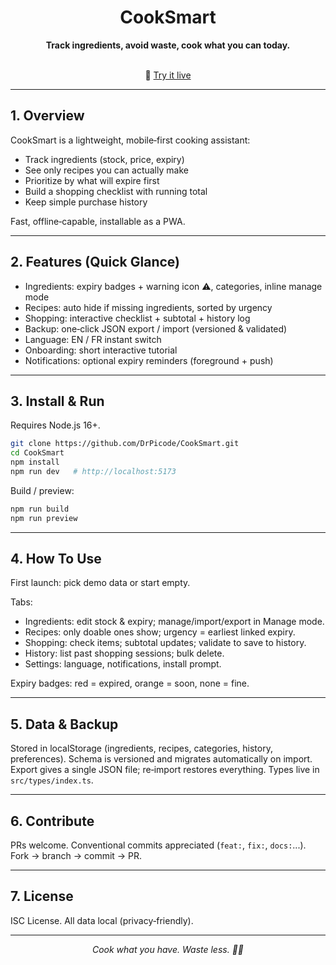 <div align="center">
  <h1>CookSmart</h1>
  <p><strong>Track ingredients, avoid waste, cook what you can today.</strong></p>
  <br/>
  📱 <a href="https://cook-smart-rosy.vercel.app/">Try it live</a>
</div>

---

## 1. Overview
CookSmart is a lightweight, mobile‑first cooking assistant:
- Track ingredients (stock, price, expiry)
- See only recipes you can actually make
- Prioritize by what will expire first
- Build a shopping checklist with running total
- Keep simple purchase history

Fast, offline‑capable, installable as a PWA.

---

## 2. Features (Quick Glance)
- Ingredients: expiry badges + warning icon ⚠️, categories, inline manage mode
- Recipes: auto hide if missing ingredients, sorted by urgency
- Shopping: interactive checklist + subtotal + history log
- Backup: one‑click JSON export / import (versioned & validated)
- Language: EN / FR instant switch
- Onboarding: short interactive tutorial
- Notifications: optional expiry reminders (foreground + push)

---

## 3. Install & Run
Requires Node.js 16+.

```bash
git clone https://github.com/DrPicode/CookSmart.git
cd CookSmart
npm install
npm run dev   # http://localhost:5173
```

Build / preview:
```bash
npm run build
npm run preview
```

---

## 4. How To Use
First launch: pick demo data or start empty.

Tabs:
- Ingredients: edit stock & expiry; manage/import/export in Manage mode.
- Recipes: only doable ones show; urgency = earliest linked expiry.
- Shopping: check items; subtotal updates; validate to save to history.
- History: list past shopping sessions; bulk delete.
- Settings: language, notifications, install prompt.

Expiry badges: red = expired, orange = soon, none = fine.

---

## 5. Data & Backup
Stored in localStorage (ingredients, recipes, categories, history, preferences). Schema is versioned and migrates automatically on import. Export gives a single JSON file; re‑import restores everything. Types live in `src/types/index.ts`.

---

## 6. Contribute
PRs welcome. Conventional commits appreciated (`feat:`, `fix:`, `docs:`...).
Fork → branch → commit → PR.

---

## 7. License
ISC License. All data local (privacy‑friendly).

---
<div align="center">
  <em>Cook what you have. Waste less. 👨‍🍳</em>
</div>
